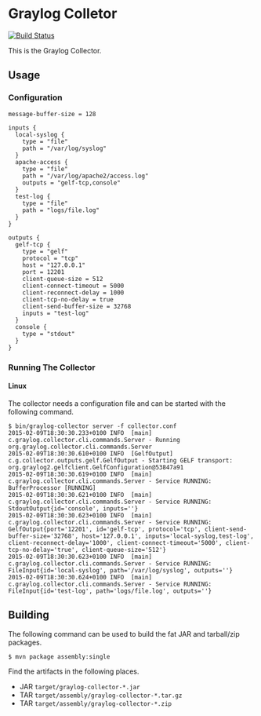 Graylog Colletor
================

[![Build Status](https://travis-ci.org/Graylog2/collector.svg?branch=master)](https://travis-ci.org/Graylog2/collector)

This is the Graylog Collector.

## Usage


### Configuration

```
message-buffer-size = 128

inputs {
  local-syslog {
    type = "file"
    path = "/var/log/syslog"
  }
  apache-access {
    type = "file"
    path = "/var/log/apache2/access.log"
    outputs = "gelf-tcp,console"
  }
  test-log {
    type = "file"
    path = "logs/file.log"
  }
}

outputs {
  gelf-tcp {
    type = "gelf"
    protocol = "tcp"
    host = "127.0.0.1"
    port = 12201
    client-queue-size = 512
    client-connect-timeout = 5000
    client-reconnect-delay = 1000
    client-tcp-no-delay = true
    client-send-buffer-size = 32768
    inputs = "test-log"
  }
  console {
    type = "stdout"
  }
}
```

### Running The Collector

#### Linux

The collector needs a configuration file and can be started with the following command.

```
$ bin/graylog-collector server -f collector.conf
2015-02-09T18:30:30.233+0100 INFO  [main] c.graylog.collector.cli.commands.Server - Running org.graylog.collector.cli.commands.Server
2015-02-09T18:30:30.610+0100 INFO  [GelfOutput] c.g.collector.outputs.gelf.GelfOutput - Starting GELF transport: org.graylog2.gelfclient.GelfConfiguration@53847a91
2015-02-09T18:30:30.619+0100 INFO  [main] c.graylog.collector.cli.commands.Server - Service RUNNING: BufferProcessor [RUNNING]
2015-02-09T18:30:30.621+0100 INFO  [main] c.graylog.collector.cli.commands.Server - Service RUNNING: StdoutOutput{id='console', inputs=''}
2015-02-09T18:30:30.623+0100 INFO  [main] c.graylog.collector.cli.commands.Server - Service RUNNING: GelfOutput{port='12201', id='gelf-tcp', protocol='tcp', client-send-buffer-size='32768', host='127.0.0.1', inputs='local-syslog,test-log', client-reconnect-delay='1000', client-connect-timeout='5000', client-tcp-no-delay='true', client-queue-size='512'}
2015-02-09T18:30:30.623+0100 INFO  [main] c.graylog.collector.cli.commands.Server - Service RUNNING: FileInput{id='local-syslog', path='/var/log/syslog', outputs=''}
2015-02-09T18:30:30.624+0100 INFO  [main] c.graylog.collector.cli.commands.Server - Service RUNNING: FileInput{id='test-log', path='logs/file.log', outputs=''}
```

## Building

The following command can be used to build the fat JAR and tarball/zip packages.

```
$ mvn package assembly:single
```

Find the artifacts in the following places.

* JAR `target/graylog-collector-*.jar`
* TAR `target/assembly/graylog-collector-*.tar.gz`
* TAR `target/assembly/graylog-collector-*.zip`
